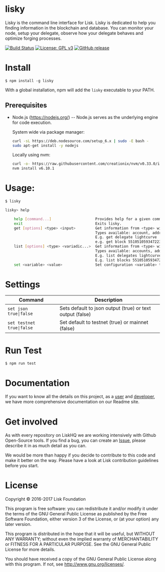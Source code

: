 # lisky
Lisky is the command line interface for Lisk.
Lisky is dedicated to help you finding information in the blockchain and database.
You can monitor your node, setup your delegate, observe how your delegate behaves and optimize forging processes.

[![Build Status](https://jenkins.lisk.io/job/Lisky-pipeline/development)](https://jenkins.lisk.io/job/Lisky-pipeline/job/development/)
[![License: GPL v3](https://img.shields.io/badge/License-GPL%20v3-blue.svg)](http://www.gnu.org/licenses/gpl-3.0)
[![GitHub release](https://img.shields.io/badge/version-0.1.0-blue.svg)](#)

# Install

```
$ npm install -g lisky
```

With a global installation, npm will add the `lisky` executable to your PATH.

## Prerequisites

- Node.js (https://nodejs.org/) -- Node.js serves as the underlying engine for code execution.

  System wide via package manager:

  ```bash
  curl -sL https://deb.nodesource.com/setup_6.x | sudo -E bash -
  sudo apt-get install -y nodejs
  ```

  Locally using nvm:

  ```bash
  curl -o- https://raw.githubusercontent.com/creationix/nvm/v0.33.0/install.sh | bash
  nvm install v6.10.1
  ```

# Usage:

```bash
$ lisky

lisky> help

    help [command...]                    Provides help for a given command.
    exit                                 Exits lisky.
    get [options] <type> <input>         Get information from <type> with parameter <input>.
                                         Types available: account, address, block, delegate, transaction
                                         E.g. get delegate lightcurve
                                         e.g. get block 5510510593472232540
    list [options] <type> <variadic...>  Get information from <type> with parameters <input, input, ...>.
                                         Types available: accounts, addresses, blocks, delegates, transactions
                                         E.g. list delegates lightcurve tosch
                                         E.g. list blocks 5510510593472232540 16450842638530591789
    set <variable> <value>               Set configuration <variable> to <value>

```


# Settings

| Command | Description |
| --- | --- |
| <code>set json true&#124;false</code> | Sets default to json output (true) or text output (false) |
| <code>set testnet true&#124;false</code> | Set default to testnet (true) or mainnet (false) |

# Run Test

```
$ npm run test
```

# Documentation

If you want to know all the details on this project, as a [user](https://docs.lisk.io/v1.1/docs/user-documentation) and [developer](https://docs.lisk.io/v1.1/docs/developer-documentation), we have more comprehensive documentation on our Readme site.


# Get involved

As with every repository on LiskHQ we are working intensively with Github Open-Source tools.
If you find a bug, you can create an [Issue](https://github.com/LiskHQ/lisky/issues), please describe it in as much detail as you can.

We would be more than happy if you decide to contribute to this code and make it better on the way. Please have a look at Lisk contribution guidelines before you start.

# License

Copyright © 2016-2017 Lisk Foundation

This program is free software: you can redistribute it and/or modify it under the terms of the GNU General Public License as published by the Free Software Foundation, either version 3 of the License, or (at your option) any later version.

This program is distributed in the hope that it will be useful, but WITHOUT ANY WARRANTY; without even the implied warranty of MERCHANTABILITY or FITNESS FOR A PARTICULAR PURPOSE. See the GNU General Public License for more details.

You should have received a copy of the GNU General Public License along with this program. If not, see http://www.gnu.org/licenses/.
